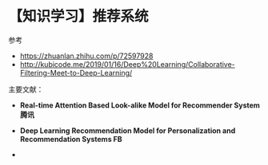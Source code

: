 # 【知识学习】推荐系统

参考

* https://zhuanlan.zhihu.com/p/72597928
* http://kubicode.me/2019/01/16/Deep%20Learning/Collaborative-Filtering-Meet-to-Deep-Learning/



主要文献：

* **Real-time Attention Based Look-alike Model for Recommender System             腾讯**

* **Deep Learning Recommendation Model for Personalization and Recommendation Systems            FB**

* 


